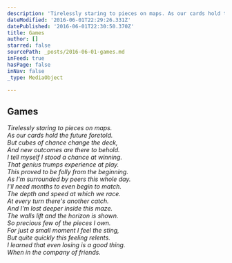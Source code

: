 ```yaml
---
description: 'Tirelessly staring to pieces on maps. As our cards hold the future foretold. But cubes of chance change the deck, And new outcomes are there to behold. I tell myself I stood a chance at winning. That genius trumps experience at play. This proved to be folly from the beginning. As I’m surrounded by peers this whole day. I’ll need months to even begin to match. The depth and speed at which we race. At every turn there’s another catch. And I’m lost deeper inside this maze. The walls lift and the horizon is shown. So precious few of the pieces I own. For just a small moment I feel the sting, But quite quickly this feeling relents. I learned that even losing is a good thing. When in the company of friends.'
dateModified: '2016-06-01T22:29:26.331Z'
datePublished: '2016-06-01T22:30:50.370Z'
title: Games
author: []
starred: false
sourcePath: _posts/2016-06-01-games.md
inFeed: true
hasPage: false
inNav: false
_type: MediaObject

---
```

<article style=""><h1>Games</h1></article>

_Tirelessly staring to pieces on maps.  
As our cards hold the future foretold.  
But cubes of chance change the deck,  
And new outcomes are there to behold.  
I tell myself I stood a chance at winning.  
That genius trumps experience at play.  
This proved to be folly from the beginning.  
As I'm surrounded by peers this whole day.  
I'll need months to even begin to match.  
The depth and speed at which we race.  
At every turn there's another catch.  
And I'm lost deeper inside this maze.  
The walls lift and the horizon is shown.  
So precious few of the pieces I own.  
For just a small moment I feel the sting,  
But quite quickly this feeling relents.  
I learned that even losing is a good thing.  
When in the company of friends._